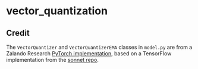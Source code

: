 # vector_quantization

## Credit
The `VectorQuantizer` and `VectorQuantizerEMA` classes in `model.py` are from a Zalando Research [PyTorch implementation](https://github.com/zalandoresearch/pytorch-vq-vae), based on a TensorFlow implementation from the [sonnet repo](https://github.com/deepmind/sonnet/blob/master/sonnet/python/modules/nets/vqvae.py).

